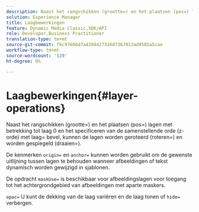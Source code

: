 ```yaml
---
description: Naast het rangschikken (grootte=) en het plaatsen (pos=) lagen met betrekking tot laag 0 en het specificeren van de samenstellende orde (z-orde) met laag= bevel, kunnen de lagen worden geroteerd (roteren=) en worden gespiegeld (draaien=).
solution: Experience Manager
title: Laagbewerkingen
feature: Dynamic Media Classic,SDK/API
role: Developer,Business Practitioner
translation-type: tm+mt
source-git-commit: f6c97606d7a4209427316d7367013ad9585a5cae
workflow-type: tm+mt
source-wordcount: '129'
ht-degree: 0%

---
```



# Laagbewerkingen{#layer-operations}

Naast het rangschikken (grootte=) en het plaatsen (pos=) lagen met betrekking tot laag 0 en het specificeren van de samenstellende orde (z-orde) met laag= bevel, kunnen de lagen worden geroteerd (roteren=) en worden gespiegeld (draaien=).

De kenmerken `origin=` en `anchor=` kunnen worden gebruikt om de gewenste uitlijning tussen lagen te behouden wanneer afbeeldingen of tekst dynamisch worden gewijzigd in sjablonen.

De opdracht `maskUse=` is beschikbaar voor afbeeldingslagen voor toegang tot het achtergrondgebied van afbeeldingen met aparte maskers.

`opac=` U kunt de dekking van de laag variëren en de laag tonen of  `hide=` verbergen.
